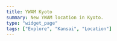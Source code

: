 ```yaml
---
title: YWAM Kyoto
summary: New YWAM location in Kyoto.
type: "widget_page"
tags: ["Explore", "Kansai", "Location"]
---
```

